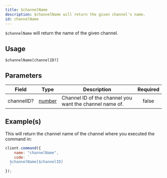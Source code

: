 ```yaml
---
title: $channelName
description: $channelName will return the given channel's name.
id: channelName
---
```


`$channelName` will return the name of the given channel.

## Usage

```aoi
$channelName[channelID?]
```

## Parameters

| Field      | Type                                                                                              | Description                                             | Required |
| ---------- | ------------------------------------------------------------------------------------------------- | ------------------------------------------------------- | :------: |
| channelID? | [number](https://developer.mozilla.org/en-US/docs/Web/JavaScript/Reference/Global_Objects/Number) | Channel ID of the channel you want the channel name of. |  false   |

## Example(s)

This will return the channel name of the channel where you executed the command in:

```javascript
client.command({
    name: "channelName",
    code: `
  $channelName[$channelID]
  `
});
```
